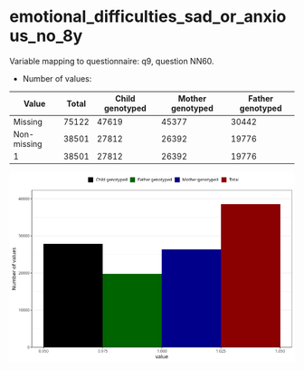 # emotional_difficulties_sad_or_anxious_no_8y
Variable mapping to questionnaire: q9, question NN60.
- Number of values:

| Value | Total | Child genotyped | Mother genotyped | Father genotyped |
| ----- | ----- | --------------- | ---------------- | ---------------- |
| Missing | 75122 | 47619 | 45377 | 30442 |
| Non-missing | 38501 | 27812 | 26392 | 19776 |
| 1 | 38501 | 27812 | 26392 | 19776 |



![](emotional_difficulties_sad_or_anxious_no_8y_n.png)



